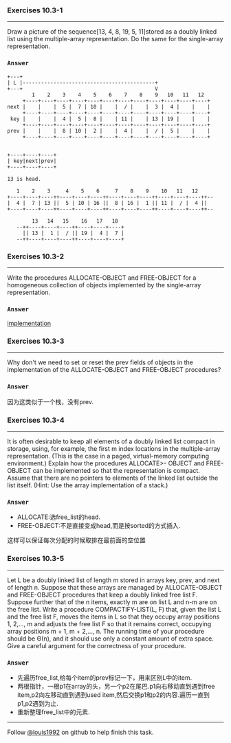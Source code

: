 ### Exercises 10.3-1
***
Draw a picture of the sequence[13, 4, 8, 19, 5, 11]stored as a doubly linked list using the multiple-array representation. Do the same for the single-array representation.


### `Answer`
<pre><code>+---+
| L |-------------------------------------------+
+---+                                           V
        1    2    3    4    5    6    7    8    9   10   11   12
     +----+----+----+----+----+----+----+----+----+----+----+----+
next |    |    |  5 |  7 | 10 |    |  / |    |  3 |  4 |    |    |
     +----+----+----+----+----+----+----+----+----+----+----+----+
 key |    |    |  4 |  5 |  8 |    | 11 |    | 13 | 19 |    |    |
     +----+----+----+----+----+----+----+----+----+----+----+----+
prev |    |    |  8 | 10 |  2 |    |  4 |    |  / |  5 |    |    |
     +----+----+----+----+----+----+----+----+----+----+----+----+
</code></pre>

<pre><code>   
+----+----+----+
| key|next|prev|
+----+----+----+

13 is head.

   1    2    3     4    5    6     7    8    9    10   11   12
+----+----+----++----+----+----++----+----+----++----+----+----++--
|  4 |  7 | 13 ||  5 | 10 | 16 ||  8 | 16 |  1 || 11 |  / |  4 ||
+----+----+----++----+----+----++----+----+----++----+----+----++--

        13   14   15    16   17   18
   --++----+----+----++----+----+----+
     || 13 |  1 |  / || 19 |  4 |  7 |
   --++----+----+----++----+----+----+
</code></pre>



### Exercises 10.3-2
***
Write the procedures ALLOCATE-OBJECT and FREE-OBJECT for a homogeneous collection of objects implemented by the single-array representation.

### `Answer`
[implementation](./exercise_code/af-obj.c)

### Exercises 10.3-3
***
Why don't we need to set or reset the prev fields of objects in the implementation of the ALLOCATE-OBJECT and FREE-OBJECT procedures?

### `Answer`

因为这类似于一个栈，没有prev.

### Exercises 10.3-4
***
It is often desirable to keep all elements of a doubly linked list compact in storage, using, for example, the first m index locations in the multiple-array representation. (This is the case in a paged, virtual-memory computing environment.) Explain how the procedures ALLOCATE>- OBJECT and FREE-OBJECT can be implemented so that the representation is compact. Assume that there are no pointers to elements of the linked list outside the list itself. (Hint: Use the array implementation of a stack.)


### `Answer`

* ALLOCATE:选free_list的head.
* FREE-OBJECT:不是直接变成head,而是按sorted的方式插入.

这样可以保证每次分配的时候取排在最前面的空位置



### Exercises 10.3-5
***
Let L be a doubly linked list of length m stored in arrays key, prev, and next of length n. Suppose that these arrays are managed by ALLOCATE-OBJECT and FREE-OBJECT procedures that keep a doubly linked free list F. Suppose further that of the n items, exactly m are on list L and n-m are on the free list. Write a procedure COMPACTIFY-LIST(L, F) that, given the list L and the free list F, moves the items in L so that they occupy array positions 1, 2,..., m and adjusts the free list F so that it remains correct, occupying array positions m + 1, m + 2,..., n. The running time of your procedure should be Θ(n), and it should use only a constant amount of extra space. Give a careful argument for the correctness of your procedure.

### `Answer`

* 先遍历free_list,给每个item的prev标记一下，用来区别L中的item.
* 两根指针，一根p1在array的头，另一个p2在尾巴.p1向右移动直到遇到free item,p2向左移动直到遇到used item,然后交换p1和p2的内容.遍历一直到p1,p2遇到为止.
* 重新整理free_list中的元素.


***
Follow [@louis1992](https://github.com/gzc) on github to help finish this task.

